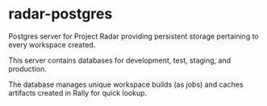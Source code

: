 # radar-postgres
Postgres server for Project Radar providing persistent storage pertaining to every workspace created.

This server contains databases for development, test, staging, and production.

The database manages unique workspace builds (as jobs) and caches artifacts created in Rally for quick lookup.

